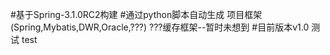 #基于Spring-3.1.0RC2构建
#通过python脚本自动生成 项目框架(Spring,Mybatis,DWR,Oracle,???)  ???缓存框架--暂时未想到
#目前版本v1.0
测试
test
